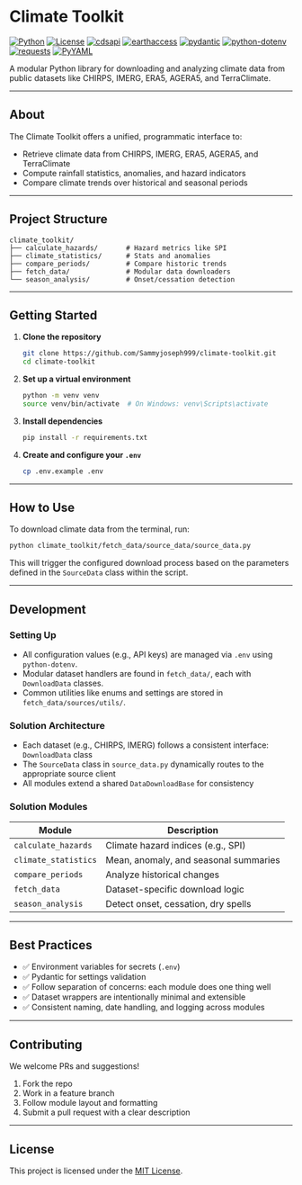 # Climate Toolkit

[![Python](https://img.shields.io/badge/Python-3.10+-blue.svg)](https://www.python.org/)
[![License](https://img.shields.io/github/license/Sammyjoseph999/climate-toolkit)](./LICENSE)
[![cdsapi](https://img.shields.io/badge/cdsapi-0.7.6-yellow)](https://pypi.org/project/cdsapi/)
[![earthaccess](https://img.shields.io/badge/earthaccess-0.14.0-brightgreen)](https://pypi.org/project/earthaccess/)
[![pydantic](https://img.shields.io/badge/pydantic-2.11.7-blue)](https://pypi.org/project/pydantic/)
[![python-dotenv](https://img.shields.io/badge/python--dotenv-1.1.0-lightgrey)](https://pypi.org/project/python-dotenv/)
[![requests](https://img.shields.io/badge/requests-2.32.4-red)](https://pypi.org/project/requests/)
[![PyYAML](https://img.shields.io/badge/PyYAML-6.0.2-blueviolet)](https://pypi.org/project/PyYAML/)

A modular Python library for downloading and analyzing climate data from public datasets like CHIRPS, IMERG, ERA5, AGERA5, and TerraClimate.

---

## About

The Climate Toolkit offers a unified, programmatic interface to:

- Retrieve climate data from CHIRPS, IMERG, ERA5, AGERA5, and TerraClimate
- Compute rainfall statistics, anomalies, and hazard indicators
- Compare climate trends over historical and seasonal periods

---

## Project Structure

```
climate_toolkit/
├── calculate_hazards/       # Hazard metrics like SPI
├── climate_statistics/      # Stats and anomalies
├── compare_periods/         # Compare historic trends
├── fetch_data/              # Modular data downloaders
└── season_analysis/         # Onset/cessation detection
```

---

## Getting Started

1. **Clone the repository**

   ```bash
   git clone https://github.com/Sammyjoseph999/climate-toolkit.git
   cd climate-toolkit
   ```

2. **Set up a virtual environment**

   ```bash
   python -m venv venv
   source venv/bin/activate  # On Windows: venv\Scripts\activate
   ```

3. **Install dependencies**

   ```bash
   pip install -r requirements.txt
   ```

4. **Create and configure your `.env`**

   ```bash
   cp .env.example .env
   ```

---

## How to Use

To download climate data from the terminal, run:

```bash
python climate_toolkit/fetch_data/source_data/source_data.py
```

This will trigger the configured download process based on the parameters defined in the `SourceData` class within the script.

---

## Development

### Setting Up

- All configuration values (e.g., API keys) are managed via `.env` using `python-dotenv`.
- Modular dataset handlers are found in `fetch_data/`, each with `DownloadData` classes.
- Common utilities like enums and settings are stored in `fetch_data/sources/utils/`.

### Solution Architecture

- Each dataset (e.g., CHIRPS, IMERG) follows a consistent interface: `DownloadData` class
- The `SourceData` class in `source_data.py` dynamically routes to the appropriate source client
- All modules extend a shared `DataDownloadBase` for consistency

### Solution Modules

| Module                | Description                            |
|-----------------------|----------------------------------------|
| `calculate_hazards`   | Climate hazard indices (e.g., SPI)     |
| `climate_statistics`  | Mean, anomaly, and seasonal summaries  |
| `compare_periods`     | Analyze historical changes             |
| `fetch_data`          | Dataset-specific download logic        |
| `season_analysis`     | Detect onset, cessation, dry spells    |

---

## Best Practices

- ✅ Environment variables for secrets (`.env`)
- ✅ Pydantic for settings validation
- ✅ Follow separation of concerns: each module does one thing well
- ✅ Dataset wrappers are intentionally minimal and extensible
- ✅ Consistent naming, date handling, and logging across modules

---

## Contributing

We welcome PRs and suggestions!

1. Fork the repo
2. Work in a feature branch
3. Follow module layout and formatting
4. Submit a pull request with a clear description

---

## License

This project is licensed under the [MIT License](./LICENSE).
